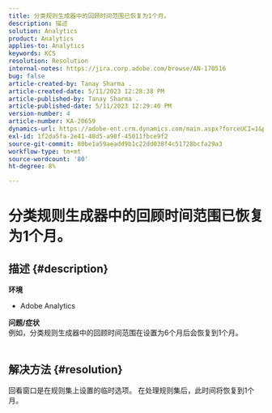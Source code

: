```yaml
---
title: 分类规则生成器中的回顾时间范围已恢复为1个月。
description: 描述
solution: Analytics
product: Analytics
applies-to: Analytics
keywords: KCS
resolution: Resolution
internal-notes: https://jira.corp.adobe.com/browse/AN-170516
bug: false
article-created-by: Tanay Sharma .
article-created-date: 5/11/2023 12:28:38 PM
article-published-by: Tanay Sharma .
article-published-date: 5/11/2023 12:29:40 PM
version-number: 4
article-number: KA-20659
dynamics-url: https://adobe-ent.crm.dynamics.com/main.aspx?forceUCI=1&pagetype=entityrecord&etn=knowledgearticle&id=37b76156-f7ef-ed11-8849-6045bd006079
exl-id: 1f2da5fa-2e41-48d5-a98f-45011fbce9f2
source-git-commit: 80be1a59aeadd9b1c22dd038f4c51728bcfa29a3
workflow-type: tm+mt
source-wordcount: '80'
ht-degree: 8%

---
```


# 分类规则生成器中的回顾时间范围已恢复为1个月。

## 描述 {#description}

<b>环境</b>
- Adobe Analytics

<b>问题/症状</b><br>例如，分类规则生成器中的回顾时间范围在设置为6个月后会恢复到1个月。
<br> 

## 解决方法 {#resolution}


回看窗口是在规则集上设置的临时选项。 在处理规则集后，此时间将恢复到1个月。
